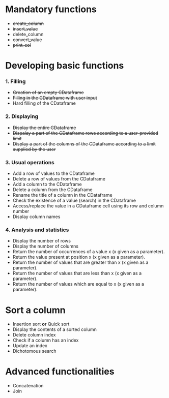 
# Mandatory functions

* ~~create_column~~
* ~~insert_value~~
* delete_column 
* ~~convert_value~~
* ~~print_col~~

# Developing basic functions 
### 1. Filling
* ~~Creation of an empty CDataframe~~
* ~~Filling in the CDataframe with user input~~
* Hard filling of the CDataframe


### 2. Displaying
* ~~Display the entire CDataframe~~
* ~~Dispalay a part of the CDataframe rows according to a user-provided limit~~
* ~~Display a part of the columns of the CDataframe according to a limit supplied by the user~~

### 3. Usual operations
* Add a row of values to the CDataframe
* Delete a row of values from the CDataframe
* Add a column to the CDataframe
* Delete a column from the CDataframe
* Rename the title of a column in the CDataframe
* Check the existence of a value (search) in the CDataframe
* Access/replace the value in a CDataframe cell using its row and column number
* Display column names

### 4. Analysis and statistics
* Display the number of rows
* Display the number of columns
* Return the number of occurrences of a value x (x given as a parameter).
* Return the value present at position x (x given as a parameter).
* Return the number of values that are greater than x (x given as a parameter).
* Return the number of values that are less than x (x given as a parameter).
* Return the number of values which are equal to x (x given as a parameter).

# Sort a column
* Insertion sort **or** Quick sort
* Display the contents of a sorted column
* Delete column index
* Check if a column has an index
* Update an index
* Dichotomous search

# Advanced functionalities
* Concatenation
* Join

